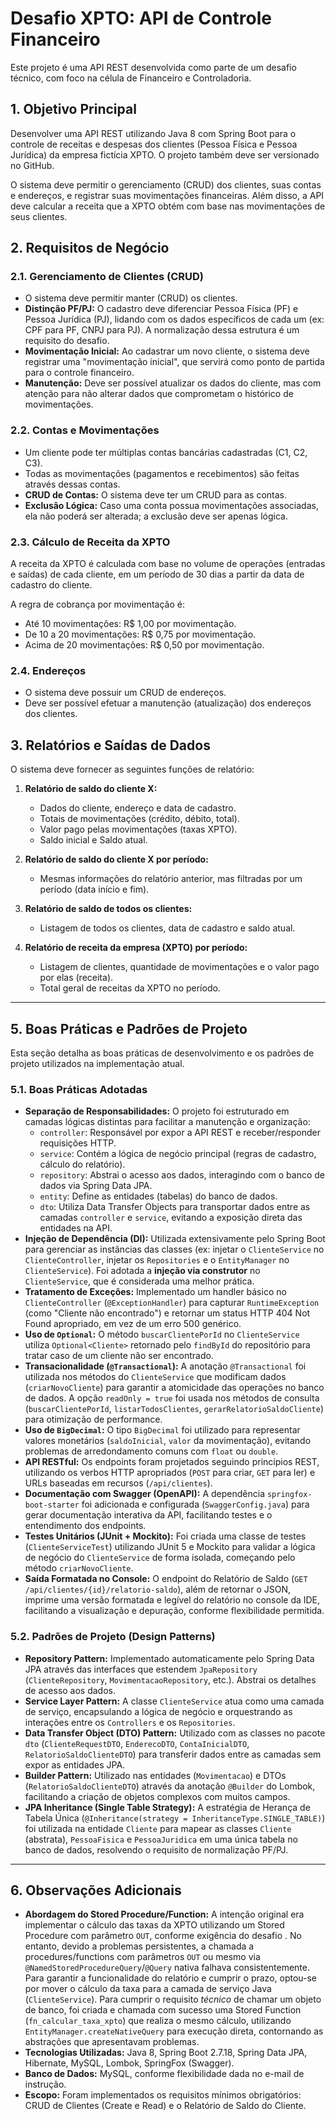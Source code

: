 # Desafio XPTO: API de Controle Financeiro

Este projeto é uma API REST desenvolvida como parte de um desafio técnico, com foco na célula de Financeiro e Controladoria.

## 1. Objetivo Principal

Desenvolver uma API REST utilizando Java 8 com Spring Boot para o controle de receitas e despesas dos clientes (Pessoa Física e Pessoa Jurídica) da empresa fictícia XPTO. O projeto também deve ser versionado no GitHub.

O sistema deve permitir o gerenciamento (CRUD) dos clientes, suas contas e endereços, e registrar suas movimentações financeiras. Além disso, a API deve calcular a receita que a XPTO obtém com base nas movimentações de seus clientes.

## 2. Requisitos de Negócio

### 2.1. Gerenciamento de Clientes (CRUD)
* O sistema deve permitir manter (CRUD) os clientes.
* **Distinção PF/PJ:** O cadastro deve diferenciar Pessoa Física (PF) e Pessoa Jurídica (PJ), lidando com os dados específicos de cada um (ex: CPF para PF, CNPJ para PJ). A normalização dessa estrutura é um requisito do desafio.
* **Movimentação Inicial:** Ao cadastrar um novo cliente, o sistema deve registrar uma "movimentação inicial", que servirá como ponto de partida para o controle financeiro.
* **Manutenção:** Deve ser possível atualizar os dados do cliente, mas com atenção para não alterar dados que comprometam o histórico de movimentações.

### 2.2. Contas e Movimentações
* Um cliente pode ter múltiplas contas bancárias cadastradas (C1, C2, C3).
* Todas as movimentações (pagamentos e recebimentos) são feitas através dessas contas.
* **CRUD de Contas:** O sistema deve ter um CRUD para as contas.
* **Exclusão Lógica:** Caso uma conta possua movimentações associadas, ela não poderá ser alterada; a exclusão deve ser apenas lógica.

### 2.3. Cálculo de Receita da XPTO
A receita da XPTO é calculada com base no volume de operações (entradas e saídas) de cada cliente, em um período de 30 dias a partir da data de cadastro do cliente.

A regra de cobrança por movimentação é:
* Até 10 movimentações: R$ 1,00 por movimentação.
* De 10 a 20 movimentações: R$ 0,75 por movimentação.
* Acima de 20 movimentações: R$ 0,50 por movimentação.

### 2.4. Endereços
* O sistema deve possuir um CRUD de endereços.
* Deve ser possível efetuar a manutenção (atualização) dos endereços dos clientes.

## 3. Relatórios e Saídas de Dados

O sistema deve fornecer as seguintes funções de relatório:

1.  **Relatório de saldo do cliente X:**
    * Dados do cliente, endereço e data de cadastro.
    * Totais de movimentações (crédito, débito, total).
    * Valor pago pelas movimentações (taxas XPTO).
    * Saldo inicial e Saldo atual.

2.  **Relatório de saldo do cliente X por período:**
    * Mesmas informações do relatório anterior, mas filtradas por um período (data início e fim).

3.  **Relatório de saldo de todos os clientes:**
    * Listagem de todos os clientes, data de cadastro e saldo atual.

4.  **Relatório de receita da empresa (XPTO) por período:**
    * Listagem de clientes, quantidade de movimentações e o valor pago por elas (receita).
    * Total geral de receitas da XPTO no período.

---
## 5. Boas Práticas e Padrões de Projeto

Esta seção detalha as boas práticas de desenvolvimento e os padrões de projeto utilizados na implementação atual.

### 5.1. Boas Práticas Adotadas
* **Separação de Responsabilidades:** O projeto foi estruturado em camadas lógicas distintas para facilitar a manutenção e organização:
    * `controller`: Responsável por expor a API REST e receber/responder requisições HTTP.
    * `service`: Contém a lógica de negócio principal (regras de cadastro, cálculo do relatório).
    * `repository`: Abstrai o acesso aos dados, interagindo com o banco de dados via Spring Data JPA.
    * `entity`: Define as entidades (tabelas) do banco de dados.
    * `dto`: Utiliza Data Transfer Objects para transportar dados entre as camadas `controller` e `service`, evitando a exposição direta das entidades na API.
* **Injeção de Dependência (DI):** Utilizada extensivamente pelo Spring Boot para gerenciar as instâncias das classes (ex: injetar o `ClienteService` no `ClienteController`, injetar os `Repositories` e o `EntityManager` no `ClienteService`). Foi adotada a **injeção via construtor** no `ClienteService`, que é considerada uma melhor prática.
* **Tratamento de Exceções:** Implementado um handler básico no `ClienteController` (`@ExceptionHandler`) para capturar `RuntimeException` (como "Cliente não encontrado") e retornar um status HTTP 404 Not Found apropriado, em vez de um erro 500 genérico.
* **Uso de `Optional`:** O método `buscarClientePorId` no `ClienteService` utiliza `Optional<Cliente>` retornado pelo `findById` do repositório para tratar caso de um cliente não ser encontrado.
* **Transacionalidade (`@Transactional`):** A anotação `@Transactional` foi utilizada nos métodos do `ClienteService` que modificam dados (`criarNovoCliente`) para garantir a atomicidade das operações no banco de dados. A opção `readOnly = true` foi usada nos métodos de consulta (`buscarClientePorId`, `listarTodosClientes`, `gerarRelatorioSaldoCliente`) para otimização de performance.
* **Uso de `BigDecimal`:** O tipo `BigDecimal` foi utilizado para representar valores monetários (`saldoInicial`, `valor` da movimentação), evitando problemas de arredondamento comuns com `float` ou `double`.
* **API RESTful:** Os endpoints foram projetados seguindo princípios REST, utilizando os verbos HTTP apropriados (`POST` para criar, `GET` para ler) e URLs baseadas em recursos (`/api/clientes`).
* **Documentação com Swagger (OpenAPI):** A dependência `springfox-boot-starter` foi adicionada e configurada (`SwaggerConfig.java`) para gerar documentação interativa da API, facilitando testes e o entendimento dos endpoints.
* **Testes Unitários (JUnit + Mockito):** Foi criada uma classe de testes (`ClienteServiceTest`) utilizando JUnit 5 e Mockito para validar a lógica de negócio do `ClienteService` de forma isolada, começando pelo método `criarNovoCliente`.
* **Saída Formatada no Console:** O endpoint do Relatório de Saldo (`GET /api/clientes/{id}/relatorio-saldo`), além de retornar o JSON, imprime uma versão formatada e legível do relatório no console da IDE, facilitando a visualização e depuração, conforme flexibilidade permitida.
### 5.2. Padrões de Projeto (Design Patterns)
* **Repository Pattern:** Implementado automaticamente pelo Spring Data JPA através das interfaces que estendem `JpaRepository` (`ClienteRepository`, `MovimentacaoRepository`, etc.). Abstrai os detalhes de acesso aos dados.
* **Service Layer Pattern:** A classe `ClienteService` atua como uma camada de serviço, encapsulando a lógica de negócio e orquestrando as interações entre os `Controllers` e os `Repositories`.
* **Data Transfer Object (DTO) Pattern:** Utilizado com as classes no pacote `dto` (`ClienteRequestDTO`, `EnderecoDTO`, `ContaInicialDTO`, `RelatorioSaldoClienteDTO`) para transferir dados entre as camadas sem expor as entidades JPA.
* **Builder Pattern:** Utilizado nas entidades (`Movimentacao`) e DTOs (`RelatorioSaldoClienteDTO`) através da anotação `@Builder` do Lombok, facilitando a criação de objetos complexos com muitos campos.
* **JPA Inheritance (Single Table Strategy):** A estratégia de Herança de Tabela Única (`@Inheritance(strategy = InheritanceType.SINGLE_TABLE)`) foi utilizada na entidade `Cliente` para mapear as classes `Cliente` (abstrata), `PessoaFisica` e `PessoaJuridica` em uma única tabela no banco de dados, resolvendo o requisito de normalização PF/PJ.

---
## 6. Observações Adicionais


* **Abordagem do Stored Procedure/Function:** A intenção original era implementar o cálculo das taxas da XPTO utilizando um Stored Procedure com parâmetro `OUT`, conforme exigência do desafio . No entanto, devido a problemas persistentes, a chamada a procedures/functions com parâmetros `OUT` ou mesmo via `@NamedStoredProcedureQuery`/`@Query` nativa falhava consistentemente. Para garantir a funcionalidade do relatório e cumprir o prazo, optou-se por mover o cálculo da taxa para a camada de serviço Java (`ClienteService`). Para cumprir o requisito *técnico* de chamar um objeto de banco, foi criada e chamada com sucesso uma Stored Function (`fn_calcular_taxa_xpto`) que realiza o mesmo cálculo, utilizando `EntityManager.createNativeQuery` para execução direta, contornando as abstrações que apresentavam problemas.
* **Tecnologias Utilizadas:** Java 8, Spring Boot 2.7.18, Spring Data JPA, Hibernate, MySQL, Lombok, SpringFox (Swagger).
* **Banco de Dados:** MySQL, conforme flexibilidade dada no e-mail de instrução.
* **Escopo:** Foram implementados os requisitos mínimos obrigatórios: CRUD de Clientes (Create e Read) e o Relatório de Saldo do Cliente.
